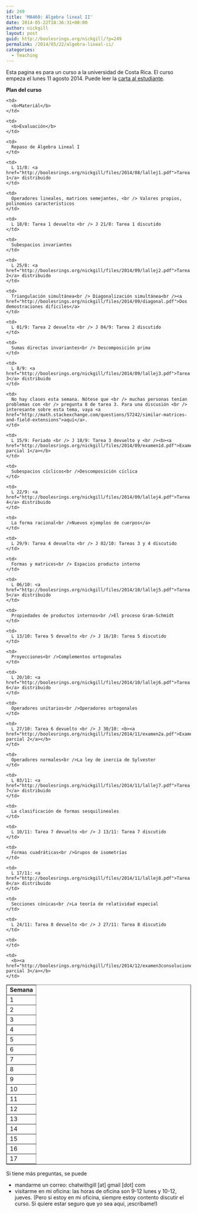 ```yaml
---
id: 249
title: 'MA460: Álgebra lineal II'
date: 2014-05-22T18:36:31+00:00
author: nickgill
layout: post
guid: http://boolesrings.org/nickgill/?p=249
permalink: /2014/05/22/algebra-lineal-ii/
categories:
  - Teaching
---
```

Esta pagina es para un curso a la universidad de Costa Rica. El curso empeza el lunes 11 agosto 2014. Puede leer la [carta al estudiante](http://boolesrings.org/nickgill/files/2014/07/carta_al_estudiante_2014b.pdf).

**Plan del curso**

<table border="1">
  <tr>
    <td>
      <b>Semana</b>
    </td>
    
    <td>
      <b>Materiál</b>
    </td>
    
    <td>
      <b>Evaluación</b>
    </td>
  </tr>
  
  <tr>
    <td>
      1
    </td>
    
    <td>
      Repaso de Álgebra Lineal I
    </td>
    
    <td>
      L 11/8: <a href="http://boolesrings.org/nickgill/files/2014/08/lallej1.pdf">Tarea 1</a> distribuido
    </td>
  </tr>
  
  <tr>
    <td>
      2
    </td>
    
    <td>
      Operadores lineales, matrices semejantes, <br /> Valores propios, polinomios característicos
    </td>
    
    <td>
      L 18/8: Tarea 1 devuelto <br /> J 21/8: Tarea 1 discutido
    </td>
  </tr>
  
  <tr>
    <td>
      3
    </td>
    
    <td>
      Subespacios invariantes
    </td>
    
    <td>
      L 25/8: <a href="http://boolesrings.org/nickgill/files/2014/09/lallej2.pdf">Tarea 2</a> distribuido
    </td>
  </tr>
  
  <tr>
    <td>
      4
    </td>
    
    <td>
      Triangulación simultánea<br /> Diagonalización simultánea<br /><a href="http://boolesrings.org/nickgill/files/2014/09/diagonal.pdf">Dos demostraciones difíciles</a>
    </td>
    
    <td>
      L 01/9: Tarea 2 devuelto <br /> J 04/9: Tarea 2 discutido
    </td>
  </tr>
  
  <tr>
    <td>
      5
    </td>
    
    <td>
      Sumas directas invariantes<br /> Descomposición prima
    </td>
    
    <td>
      L 8/9: <a href="http://boolesrings.org/nickgill/files/2014/09/lallej3.pdf">Tarea 3</a> distribuido
    </td>
  </tr>
  
  <tr>
    <td>
      6
    </td>
    
    <td>
      No hay clases esta semana. Nótese que <br /> muchas personas tenían problemas con <br /> pregunta 8 de tarea 3. Para una discusión <br /> interesante sobre esta tema, vaya <a href="http://math.stackexchange.com/questions/57242/similar-matrices-and-field-extensions">aquí</a>.
    </td>
    
    <td>
      L 15/9: Feriado <br /> J 18/9: Tarea 3 devuelto y <br /><b><a href="http://boolesrings.org/nickgill/files/2014/09/examen1d.pdf">Examen parcial 1</a></b>
    </td>
  </tr>
  
  <tr>
    <td>
      7
    </td>
    
    <td>
      Subespacios cíclicos<br />Descomposición cíclica
    </td>
    
    <td>
      L 22/9: <a href="http://boolesrings.org/nickgill/files/2014/09/lallej4.pdf">Tarea 4</a> distribuido
    </td>
  </tr>
  
  <tr>
    <td>
      8
    </td>
    
    <td>
      La forma racional<br />Nuevos ejemplos de cuerpos</a>
    </td>
    
    <td>
      L 29/9: Tarea 4 devuelto <br /> J 02/10: Tareas 3 y 4 discutido
    </td>
  </tr>
  
  <tr>
    <td>
      9
    </td>
    
    <td>
      Formas y matrices<br /> Espacios producto interno
    </td>
    
    <td>
      L 06/10: <a href="http://boolesrings.org/nickgill/files/2014/10/lallej5.pdf">Tarea 5</a> distribuido
    </td>
  </tr>
  
  <tr>
    <td>
      10
    </td>
    
    <td>
      Propiedades de productos internos<br />El proceso Gram-Schmidt
    </td>
    
    <td>
      L 13/10: Tarea 5 devuelto <br /> J 16/10: Tarea 5 discutido
    </td>
  </tr>
  
  <tr>
    <td>
      11
    </td>
    
    <td>
      Proyecciones<br />Complementos ortogonales
    </td>
    
    <td>
      L 20/10: <a href="http://boolesrings.org/nickgill/files/2014/10/lallej6.pdf">Tarea 6</a> distribuido
    </td>
  </tr>
  
  <tr>
    <td>
      12
    </td>
    
    <td>
      Operadores unitarios<br />Operadores ortogonales
    </td>
    
    <td>
      L 27/10: Tarea 6 devuelto <br /> J 30/10: <b><a href="http://boolesrings.org/nickgill/files/2014/11/examen2a.pdf">Examen parcial 2</a></b>
    </td>
  </tr>
  
  <tr>
    <td>
      13
    </td>
    
    <td>
      Operadores normales<br />La ley de inercia de Sylvester
    </td>
    
    <td>
      L 03/11: <a href="http://boolesrings.org/nickgill/files/2014/11/lallej7.pdf">Tarea 7</a> distribuido
    </td>
  </tr>
  
  <tr>
    <td>
      14
    </td>
    
    <td>
      La clasificación de formas sesquilineales
    </td>
    
    <td>
      L 10/11: Tarea 7 devuelto <br /> J 13/11: Tarea 7 discutido
    </td>
  </tr>
  
  <tr>
    <td>
      15
    </td>
    
    <td>
      Formas cuadráticas<br />Grupos de isometrías
    </td>
    
    <td>
      L 17/11: <a href="http://boolesrings.org/nickgill/files/2014/11/lallej8.pdf">Tarea 8</a> distribuido
    </td>
  </tr>
  
  <tr>
    <td>
      16
    </td>
    
    <td>
      Secciones cónicas<br />La teoría de relatividad especial
    </td>
    
    <td>
      L 24/11: Tarea 8 devuelto <br /> J 27/11: Tarea 8 discutido
    </td>
  </tr>
  
  <tr>
    <td>
      17
    </td>
    
    <td>
    </td>
    
    <td>
      <b><a href="http://boolesrings.org/nickgill/files/2014/12/examen3consoluciones.pdf">Exámen parcial 3</a></b>
    </td>
  </tr>
</table>

Si tiene más preguntas, se puede

  * mandarme un correo: chatwithgill [at] gmail [dot] com 
  * visitarme en mi oficina: las horas de oficina son 9-12 lunes y 10-12, jueves. (Pero si estoy en mi oficina, siempre estoy contento discutir el curso. Si quiere estar seguro que yo sea aquí, ¡escríbame!)
